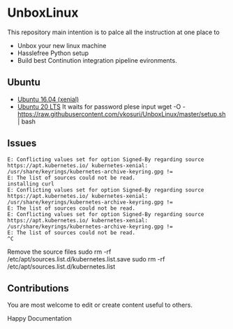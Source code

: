 # UnboxLinux
This repository main intention is to palce all the instruction at one place to 
* Unbox your new linux machine 
* Hasslefree Python setup
* Build best Continution integration pipeline evironments.

## Ubuntu
* [Ubuntu 16.04 (xenial)](./ubuntu/ubuntu_16.md)
* [Ubuntu 20 LTS](./setup.sh)
It waits for password plese input
wget -O - https://raw.githubusercontent.com/vkosuri/UnboxLinux/master/setup.sh | bash

## Issues
```
E: Conflicting values set for option Signed-By regarding source https://apt.kubernetes.io/ kubernetes-xenial: /usr/share/keyrings/kubernetes-archive-keyring.gpg != 
E: The list of sources could not be read.
installing curl
E: Conflicting values set for option Signed-By regarding source https://apt.kubernetes.io/ kubernetes-xenial: /usr/share/keyrings/kubernetes-archive-keyring.gpg != 
E: The list of sources could not be read.
E: Conflicting values set for option Signed-By regarding source https://apt.kubernetes.io/ kubernetes-xenial: /usr/share/keyrings/kubernetes-archive-keyring.gpg != 
E: The list of sources could not be read.
^C
```
Remove the source files
sudo rm -rf /etc/apt/sources.list.d/kubernetes.list.save
sudo rm -rf /etc/apt/sources.list.d/kubernetes.list

## Contributions
You are most welcome to edit or create content useful to others.

Happy Documentation


